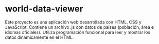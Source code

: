 # world-data-viewer
Este proyecto es una aplicación web desarrollada con HTML, CSS y JavaScript. Contiene un archivo .js con datos de países (población, área e idiomas oficiales). Utiliza programación funcional para leer y mostrar los datos dinámicamente en el HTML.
